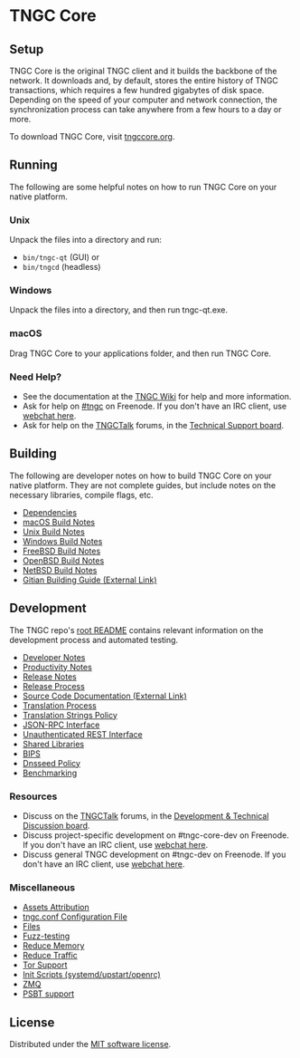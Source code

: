 TNGC Core
=============

Setup
---------------------
TNGC Core is the original TNGC client and it builds the backbone of the network. It downloads and, by default, stores the entire history of TNGC transactions, which requires a few hundred gigabytes of disk space. Depending on the speed of your computer and network connection, the synchronization process can take anywhere from a few hours to a day or more.

To download TNGC Core, visit [tngccore.org](https://tngccore.org/en/download/).

Running
---------------------
The following are some helpful notes on how to run TNGC Core on your native platform.

### Unix

Unpack the files into a directory and run:

- `bin/tngc-qt` (GUI) or
- `bin/tngcd` (headless)

### Windows

Unpack the files into a directory, and then run tngc-qt.exe.

### macOS

Drag TNGC Core to your applications folder, and then run TNGC Core.

### Need Help?

* See the documentation at the [TNGC Wiki](https://en.tngc.it/wiki/Main_Page)
for help and more information.
* Ask for help on [#tngc](https://webchat.freenode.net/#tngc) on Freenode. If you don't have an IRC client, use [webchat here](https://webchat.freenode.net/#tngc).
* Ask for help on the [TNGCTalk](https://tngctalk.org/) forums, in the [Technical Support board](https://tngctalk.org/index.php?board=4.0).

Building
---------------------
The following are developer notes on how to build TNGC Core on your native platform. They are not complete guides, but include notes on the necessary libraries, compile flags, etc.

- [Dependencies](dependencies.md)
- [macOS Build Notes](build-osx.md)
- [Unix Build Notes](build-unix.md)
- [Windows Build Notes](build-windows.md)
- [FreeBSD Build Notes](build-freebsd.md)
- [OpenBSD Build Notes](build-openbsd.md)
- [NetBSD Build Notes](build-netbsd.md)
- [Gitian Building Guide (External Link)](https://github.com/tngc-core/docs/blob/master/gitian-building.md)

Development
---------------------
The TNGC repo's [root README](/README.md) contains relevant information on the development process and automated testing.

- [Developer Notes](developer-notes.md)
- [Productivity Notes](productivity.md)
- [Release Notes](release-notes.md)
- [Release Process](release-process.md)
- [Source Code Documentation (External Link)](https://doxygen.tngccore.org/)
- [Translation Process](translation_process.md)
- [Translation Strings Policy](translation_strings_policy.md)
- [JSON-RPC Interface](JSON-RPC-interface.md)
- [Unauthenticated REST Interface](REST-interface.md)
- [Shared Libraries](shared-libraries.md)
- [BIPS](bips.md)
- [Dnsseed Policy](dnsseed-policy.md)
- [Benchmarking](benchmarking.md)

### Resources
* Discuss on the [TNGCTalk](https://tngctalk.org/) forums, in the [Development & Technical Discussion board](https://tngctalk.org/index.php?board=6.0).
* Discuss project-specific development on #tngc-core-dev on Freenode. If you don't have an IRC client, use [webchat here](https://webchat.freenode.net/#tngc-core-dev).
* Discuss general TNGC development on #tngc-dev on Freenode. If you don't have an IRC client, use [webchat here](https://webchat.freenode.net/#tngc-dev).

### Miscellaneous
- [Assets Attribution](assets-attribution.md)
- [tngc.conf Configuration File](tngc-conf.md)
- [Files](files.md)
- [Fuzz-testing](fuzzing.md)
- [Reduce Memory](reduce-memory.md)
- [Reduce Traffic](reduce-traffic.md)
- [Tor Support](tor.md)
- [Init Scripts (systemd/upstart/openrc)](init.md)
- [ZMQ](zmq.md)
- [PSBT support](psbt.md)

License
---------------------
Distributed under the [MIT software license](/COPYING).
